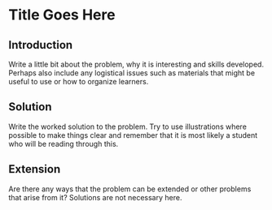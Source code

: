 # Title Goes Here

## Introduction

Write a little bit about the problem, why it is interesting and skills developed. Perhaps also include any logistical issues such as materials that might be useful to use or how to organize learners.

## Solution

Write the worked solution to the problem. Try to use illustrations where possible to make things clear and remember that it is most likely a student who will be reading through this.

## Extension

Are there any ways that the problem can be extended or other problems that arise from it? Solutions are not necessary here.
